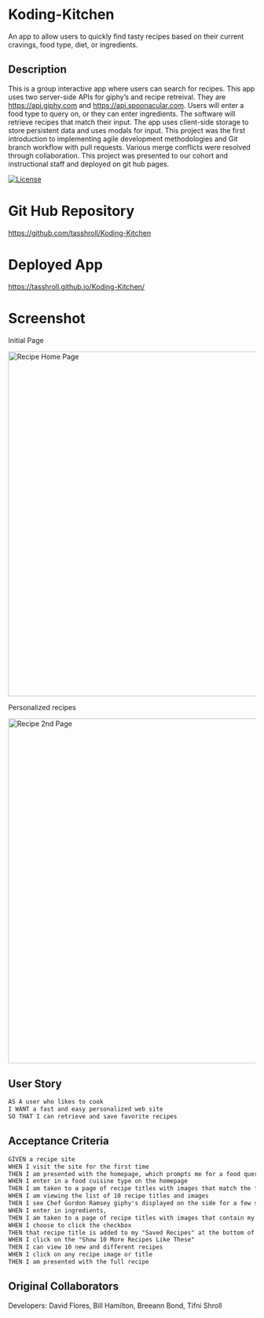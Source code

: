 # Koding-Kitchen
An app to allow users to quickly find  tasty recipes based on their current cravings, food type, diet, or  ingredients.

## Description

This is a group interactive app where users can search for recipes. This app uses two server-side APIs for giphy’s and recipe retreival. They are https://api.giphy.com and https://api.spoonacular.com. Users will enter a food type to query on, or they can enter ingredients. The software will retrieve recipes that match their input. The app uses client-side storage to store persistent data and uses modals for input. This project was the first introduction to implementing agile development methodologies and Git branch workflow with pull requests. Various merge conflicts were resolved through collaboration. This project was presented to our cohort and instructional staff and deployed on git hub pages.

[![License](https://img.shields.io/badge/License-n/a-n/a.svg)](n/a)

# Git Hub Repository

 https://github.com/tasshroll/Koding-Kitchen


# Deployed App

 https://tasshroll.github.io/Koding-Kitchen/


# Screenshot

Initial Page

<img src="./images/Screenshot-homepage.png" alt="Recipe Home Page" width="700">


Personalized recipes

<img src="./images/Screenshot-2nd-page.png" alt="Recipe 2nd Page" width="700">


## User Story

```md
AS A user who likes to cook
I WANT a fast and easy personalized web site 
SO THAT I can retrieve and save favorite recipes
```

## Acceptance Criteria

```md
GIVEN a recipe site
WHEN I visit the site for the first time
THEN I am presented with the homepage, which prompts me for a food query
WHEN I enter in a food cuisine type on the homepage
THEN I am taken to a page of recipe titles with images that match the food query
WHEN I am viewing the list of 10 recipe titles and images
THEN I see Chef Gordon Ramsey giphy's displayed on the side for a few seconds.
WHEN I enter in ingredients, 
THEN I am taken to a page of recipe titles with images that contain my ingredients
WHEN I choose to click the checkbox
THEN that recipe title is added to my "Saved Recipes" at the bottom of the page
WHEN I click on the "Show 10 More Recipes Like These"
THEN I can view 10 new and different recipes
WHEN I click on any recipe image or title
THEN I am presented with the full recipe
```

## Original Collaborators
Developers: David Flores, Bill Hamilton, Breeann Bond, Tifni Shroll
